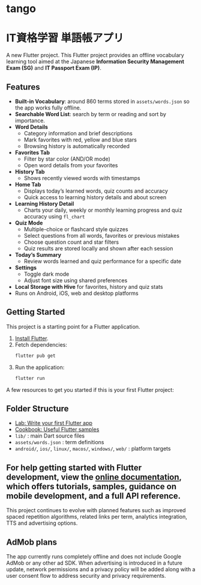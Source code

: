 # tango
# IT資格学習 単語帳アプリ

A new Flutter project.
This Flutter project provides an offline vocabulary learning tool aimed at the Japanese **Information Security Management Exam (SG)** and **IT Passport Exam (IP)**.

## Features

- **Built-in Vocabulary**: around 860 terms stored in `assets/words.json` so the app works fully offline.
- **Searchable Word List**: search by term or reading and sort by importance.
- **Word Details**
  - Category information and brief descriptions
  - Mark favorites with red, yellow and blue stars
  - Browsing history is automatically recorded
- **Favorites Tab**
  - Filter by star color (AND/OR mode)
  - Open word details from your favorites
- **History Tab**
  - Shows recently viewed words with timestamps
- **Home Tab**
  - Displays today’s learned words, quiz counts and accuracy
  - Quick access to learning history details and about screen
- **Learning History Detail**
  - Charts your daily, weekly or monthly learning progress and quiz accuracy using `fl_chart`
- **Quiz Mode**
  - Multiple-choice or flashcard style quizzes
  - Select questions from all words, favorites or previous mistakes
  - Choose question count and star filters
  - Quiz results are stored locally and shown after each session
- **Today’s Summary**
  - Review words learned and quiz performance for a specific date
- **Settings**
  - Toggle dark mode
  - Adjust font size using shared preferences
- **Local Storage with Hive** for favorites, history and quiz stats
- Runs on Android, iOS, web and desktop platforms

## Getting Started

This project is a starting point for a Flutter application.
1. [Install Flutter](https://docs.flutter.dev/get-started/install).
2. Fetch dependencies:
   ```bash
   flutter pub get
   ```
3. Run the application:
   ```bash
   flutter run
   ```

A few resources to get you started if this is your first Flutter project:
## Folder Structure

- [Lab: Write your first Flutter app](https://docs.flutter.dev/get-started/codelab)
- [Cookbook: Useful Flutter samples](https://docs.flutter.dev/cookbook)
- `lib/` : main Dart source files
- `assets/words.json` : term definitions
- `android/`, `ios/`, `linux/`, `macos/`, `windows/`, `web/` : platform targets

For help getting started with Flutter development, view the
[online documentation](https://docs.flutter.dev/), which offers tutorials,
samples, guidance on mobile development, and a full API reference.
---
This project continues to evolve with planned features such as improved spaced repetition algorithms, related links per term, analytics integration, TTS and advertising options.

## AdMob plans

The app currently runs completely offline and does not include Google AdMob or any other ad SDK. When advertising is introduced in a future update, network permissions and a privacy policy will be added along with a user consent flow to address security and privacy requirements.
